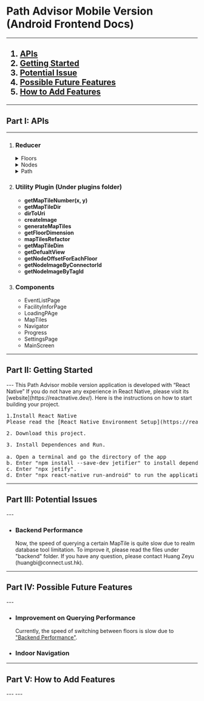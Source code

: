 <h1> Path Advisor Mobile Version (Android Frontend Docs)</h1>

--- 

<h2>
    <ol>
        <a href="#Part1"><li>APIs</li></a>
        <a href="#Part2"><li>Getting Started</li></a>
        <a href="#Part3"><li>Potential Issue</li></a>
        <a href="#Part4"><li>Possible Future Features</li></a>
        <a href="#Part4"><li>How to Add Features</li></a>
    </ol>
</h2>

---
<h2 id="Part1">Part I: APIs</h2> 

---

<ol>
<li><h3><strong>Reducer</strong></h3>  
   <details>
   <summary>
   Floors
   </summary>
   <h3>Floor reducer provides data about the current floor.</h3>

   State:
   <pre>
   * data
   * currentFloor
   * currX
   * currY
   * sumX
   * sumY
   * suggestedNodes
   * currentNode
   * currentBuilding
   * renderLoadingPage
   * mapTileCache
   * previousNode
   </pre>

   Actions:
   <pre>
   * CHANGE_FLOOR
   * CHANGE_BUILDING
   * CHANGE_CURRX
   * CHANGE_CURRY
   * CHANGE_SUMX
   * CHANGE_SUMY
   * CHANGE_NODE
   * UPDATE_FLOOR_DATA
   * UPDATE_CURRENT_FLOOR
   * RENDER_LOADING_PAGE
   * UPDATE_MAPTILE_CACHE
   * SAVE_PREVIOUS_NODE
   * CLEAR_NODE
   </pre>
   </details>

   <details><summary> Nodes</summary>
   <h3>Nodes</h3>
   State
   <pre>
   * data
   * currentNode
   </pre>

   Actions
   <pre>
   * FIND_NODE
   * UPDATE_NODE_DATA
   </pre>
   </details>   

   <details><summary> Path</summary>
   <h3>Path</h3>
   State
   <pre>
   * data
   * fromNodeId
   * toNodeId
   * floors
   </pre>

   Actions
   <pre>
   * UPDATE_PATH 
   * CLEAR_PATH_STATE
   </pre>
   </details>
</li>

<li><h3><strong>Utility Plugin</strong> (Under plugins folder)</h3>
   <ul>
   <li><strong>getMapTileNumber(x, y)</strong></li>
   <li><strong>getMapTileDir</strong></li> 
   <li><strong>dirToUri</strong></li> 
   <li><strong>createImage</strong></li> 
   <li><strong>generateMapTiles</strong></li> 
   <li><strong>getFloorDimension</strong></li> 
   <li><strong>mapTilesRefactor</strong></li> 
   <li><strong>getMapTileDim</strong></li>
   <li><strong>getDefualtView</strong></li>
   <li><strong>getNodeOffsetForEachFloor</strong></li>
   <li><strong>getNodeImageByConnectorId</strong></li>
   <li><strong>getNodeImageByTagId</strong></li>
   </ul>
</li>

<li><h3><strong>Components</strong></h3>
    <ul>
        <li>EventListPage</li>
        <li>FacilityInforPage</li>
        <li>LoadingPAge</li>
        <li>MapTiles</li>
        <li>Navigator</li>
        <li>Progress</li>
        <li>SettingsPage</li>
        <li>MainScreen</li>
    </ul>
</li>
</ol>

---
<h2 id="Part2">Part II: Getting Started</h2> 
---
This Path Advisor mobile version application is developed with “React Native” If you do not have any experience in React Native, please visit its [website](https://reactnative.dev/). Here is the instructions on how to start building your project.  
<pre>1.Install React Native <br />Please read the [React Native Environment Setup](https://reactnative.dev/docs/environment-setup) thoroughly. Please install "React Native CLI" instead of "Expo CLI".</pre> 
<pre>2. Download this project. </pre>
<pre>3. Install Dependences and Run.<br /> 
a. Open a terminal and go the directory of the app 
b. Enter "npm install --save-dev jetifier" to install dependences. 
c. Enter "npx jetify".  
d. Enter "npx react-native run-android" to run the application. 
</pre> 

---
<h2 id="Part3">Part III: Potential Issues</h2>   
--- 
<ul>
    <li id="PI1">
        <h3>Backend Performance</h3>
        Now, the speed of querying a certain MapTile is quite slow due to realm database tool limitation. To improve it, please read the files under "backend" folder. If you have any question, please contact Huang Zeyu (huangbi@connect.ust.hk).
    </li>
</ul>

--- 

<h2 id="Part4">Part IV: Possible Future Features</h2>    
--- 
<ul>
    <li>
        <h3>Improvement on Querying Performance</h3>
        Currently, the speed of switching between floors is slow due to <a href="#PI1">"Backend Performance"</a>.
    </li>
    <li>
        <h3>Indoor Navigation</h3>
    </li>
</ul>

--- 
<h2 id="Part5">Part V: How to Add Features</h2>
---
---
